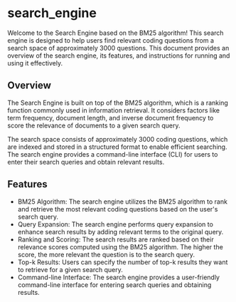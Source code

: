 # search_engine

<p>Welcome to the Search Engine based on the BM25 algorithm! This search engine is designed to help users find relevant coding questions from a search space of approximately 3000 questions. This document provides an overview of the search engine, its features, and instructions for running and using it effectively.</p>

## Overview
<p>
The Search Engine is built on top of the BM25 algorithm, which is a ranking function commonly used in information retrieval. It considers factors like term frequency, document length, and inverse document frequency to score the relevance of documents to a given search query.

The search space consists of approximately 3000 coding questions, which are indexed and stored in a structured format to enable efficient searching. The search engine provides a command-line interface (CLI) for users to enter their search queries and obtain relevant results.</p>

## Features

<ul>

  <li>BM25 Algorithm: The search engine utilizes the BM25 algorithm to rank and retrieve the most relevant coding questions based on the user's search query.</li>
  <li>Query Expansion: The search engine performs query expansion to enhance search results by adding relevant terms to the original query.</li>
  <li>Ranking and Scoring: The search results are ranked based on their relevance scores computed using the BM25 algorithm. The higher the score, the more relevant the question is to the search query.</li>
  <li>Top-k Results: Users can specify the number of top-k results they want to retrieve for a given search query.</li>
  <li>Command-line Interface: The search engine provides a user-friendly command-line interface for entering search queries and obtaining results.</li>
</ul>




